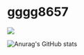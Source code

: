 # gggg8657

<a href="버튼을 눌렀을 때 이동할 링크" target="_blank"><img src="https://img.shields.io/badge/Figma-F24E1E?style=plastic&logo=Figma&logoColor=white"/></a>

![Anurag's GitHub stats](https://github-readme-stats.vercel.app/api?username=gggg8657&show_icons=true&theme=radical)